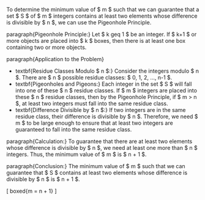 To determine the minimum value of $ m $ such that we can guarantee that a set $ S $ of $ m $ integers contains at least two elements whose difference is divisible by $ n $, we can use the Pigeonhole Principle.

paragraph{Pigeonhole Principle:} Let $ k geq 1 $ be an integer. If $ k+1 $ or more objects are placed into $ k $ boxes, then there is at least one box containing two or more objects.

paragraph{Application to the Problem}

<ul>
<li> textbf{Residue Classes Modulo $ n $:} 
Consider the integers modulo $ n $. There are $ n $ possible residue classes: $ 0, 1, 2, ..., n-1 $.
<li> textbf{Pigeonholes and Pigeons:}
Each integer in the set $ S $ will fall into one of these $ n $ residue classes. If $ m $ integers are placed into these $ n $ residue classes, then by the Pigeonhole Principle, if $ m > n $, at least two integers must fall into the same residue class.
<li> textbf{Difference Divisible by $ n $:}
If two integers are in the same residue class, their difference is divisible by $ n $. Therefore, we need $ m $ to be large enough to ensure that at least two integers are guaranteed to fall into the same residue class.
</ul>

paragraph{Calculation:}
To guarantee that there are at least two elements whose difference is divisible by $ n $, we need at least one more than $ n $ integers. Thus, the minimum value of $ m $ is $ n + 1 $.

paragraph{Conclusion:}
The minimum value of $ m $ such that we can guarantee that $ S $ contains at least two elements whose difference is divisible by $ n $ is $ n + 1 $.

[
boxed{m = n + 1}
]
